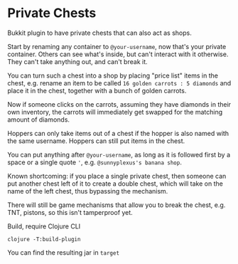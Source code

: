 # Private Chests

Bukkit plugin to have private chests that can also act as shops.

Start by renaming any container to `@your-username`, now that's your private
container. Others can see what's inside, but can't interact with it otherwise.
They can't take anything out, and can't break it.

You can turn such a chest into a shop by placing "price list" items in the
chest, e.g. rename an item to be called `16 golden carrots : 5 diamonds` and
place it in the chest, together with a bunch of golden carrots.

Now if someone clicks on the carrots, assuming they have diamonds in their own
inventory, the carrots will immediately get swapped for the matching amount of
diamonds.

Hoppers can only take items out of a chest if the hopper is also named with the
same username. Hoppers can still put items in the chest.

You can put anything after `@your-username`, as long as it is followed first by
a space or a single quote `'`, e.g. `@sunnyplexus's banana shop`.

Known shortcoming: if you place a single private chest, then someone can put
another chest left of it to create a double chest, which will take on the name
of the left chest, thus bypassing the mechanism.

There will still be game mechanisms that allow you to break the chest, e.g. TNT,
pistons, so this isn't tamperproof yet.

Build, require Clojure CLI

```
clojure -T:build-plugin
```

You can find the resulting jar in `target`
